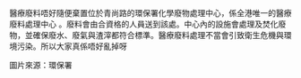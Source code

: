 醫療廢料唔好隨便棄置位於青尚路的環保署化學廢物處理中心，係全港唯一的醫療廢料處理中心  。廢料會由合資格的人員送到該處。中心內的設施會處理及焚化廢物，並確保廢水、廢氣與渣滓都符合標準。醫療廢料處理不當會引致衛生危機與環境污染。所以大家真係唔好亂掉呀

圖片來源：環保署
